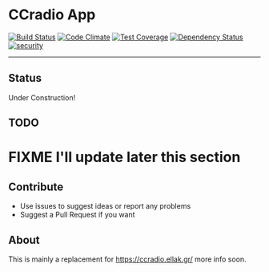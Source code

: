 # CCradio App 

[![Build Status](https://travis-ci.org/atzorvas/ccradio.svg)](https://travis-ci.org/atzorvas/ccradio) [![Code Climate](https://codeclimate.com/github/atzorvas/ccradio/badges/gpa.svg)](https://codeclimate.com/github/atzorvas/ccradio) [![Test Coverage](https://codeclimate.com/github/atzorvas/ccradio/badges/coverage.svg)](https://codeclimate.com/github/atzorvas/ccradio/coverage) [![Dependency Status](https://gemnasium.com/atzorvas/ccradio.svg)](https://gemnasium.com/atzorvas/ccradio) [![security](https://hakiri.io/github/atzorvas/ccradio/master.svg)](https://hakiri.io/github/atzorvas/ccradio/master)

---

## Status
Under Construction!

## TODO
 # FIXME I'll update later this section

## Contribute
- Use issues to suggest ideas or report any problems
- Suggest a Pull Request if you want

## About
This is mainly a replacement for https://ccradio.ellak.gr/
more info soon.
